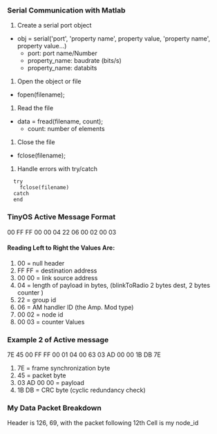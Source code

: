 ### Serial Communication with Matlab

1. Create a serial port object
  * obj = serial('port', 'property name', property value, 'property name', property value...)
    * port: port name/Number
    * property_name: baudrate (bits/s)
    * property_name: databits
1. Open the object or file
  * fopen(filename);
1. Read the file
  * data = fread(filename, count);
    * count: number of elements
1. Close the file
  * fclose(filename);
1. Handle errors with try/catch
```
  try
    fclose(filename)
  catch  
  end  
```

### TinyOS Active Message Format
00 FF FF 00 00 04 22 06 00 02 00 03   

#### Reading Left to Right the Values Are:
1. 00 = null header
1. FF FF = destination address
1. 00 00 = link source address
1. 04 = length of payload in bytes, (blinkToRadio 2 bytes dest, 2 bytes counter )
1. 22 = group id
1. 06 = AM handler ID (the Amp. Mod type)
1. 00 02 = node id
1. 00 03 = counter Values

### Example 2 of Active message
7E 45 00 FF FF 00 01 04 00 63 03 AD 00 00 1B DB 7E

1. 7E = frame synchronization byte
1. 45 = packet byte
1. 03 AD 00 00 = payload
1. 1B DB = CRC byte (cyclic redundancy check)

### My Data Packet Breakdown
Header is 126, 69, with the packet following
12th Cell is my node_id
